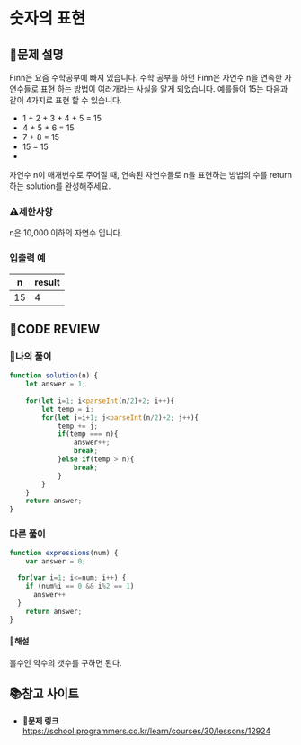 # 숫자의 표현

## **📝문제 설명**

Finn은 요즘 수학공부에 빠져 있습니다. 수학 공부를 하던 Finn은 자연수 n을 연속한 자연수들로 표현 하는 방법이 여러개라는 사실을 알게 되었습니다. 예를들어 15는 다음과 같이 4가지로 표현 할 수 있습니다.

- 1 + 2 + 3 + 4 + 5 = 15
- 4 + 5 + 6 = 15
- 7 + 8 = 15
- 15 = 15
- 
자연수 n이 매개변수로 주어질 때, 연속된 자연수들로 n을 표현하는 방법의 수를 return하는 solution를 완성해주세요.

### **⚠제한사항**

n은 10,000 이하의 자연수 입니다.

### **입출력 예**

| n   | result |
| --- | ------ |
| 15  | 4      |

## **🧐CODE REVIEW**

### **🧾나의 풀이**

```js
function solution(n) {
    let answer = 1;
    
    for(let i=1; i<parseInt(n/2)+2; i++){
        let temp = i;
        for(let j=i+1; j<parseInt(n/2)+2; j++){
            temp += j;
            if(temp === n){
                answer++;
                break;
            }else if(temp > n){
                break;
            }
        }
    }
    return answer;
}
```

### **다른 풀이**

```js
function expressions(num) {
    var answer = 0;

  for(var i=1; i<=num; i++) {
    if (num%i == 0 && i%2 == 1)
      answer++
  }
    return answer;
}
```

#### **📝해설**

홀수인 약수의 갯수를 구하면 된다.

## 📚참고 사이트

- **🔗문제 링크**<br/>
https://school.programmers.co.kr/learn/courses/30/lessons/12924

